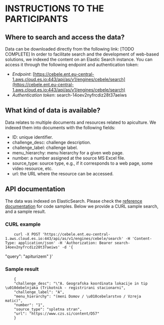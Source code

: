 # INSTRUCTIONS TO THE PARTICIPANTS

## Where to search and access the data?
Data can be downloaded directly from the following link: [TODO COMPLETE]
In order to facilitate search and the development of web-based solutions, we indexed the content on an Elastic Search instance. You can access it through the following endpoint and authentication token:
 - *Endpoint*: [https://cebele.ent.eu-central-1.aws.cloud.es.io:443/api/as/v1/engines/cebele/search](https://cebele.ent.eu-central-1.aws.cloud.es.io:443/api/as/v1/engines/cebele/search)
 - *Authentication token*: search-14oev2nyfrcdiz28t37aeiws

## What kind of data is available?
Data relates to multiple documents and resources related to apiculture. We indexed them into documents with the following fields:
 - ID: unique identifier.
 - challenge_desc: challenge description.
 - challenge_label: challenge label.
 - menu_hierarchy: menu hierarchy for a given web page.
 - number: a number assigned at the source MS Excel file.
 - source_type: source type, e.g., if it corresponds to a web page, some video resource, etc.
 - url: the URL where the resource can be accessed.

## API documentation
The data was indexed on ElasticSearch. Please check the [reference documentation](https://www.elastic.co/guide/en/app-search/current/api-reference.html) for code samples. Below we provide a CURL sample search, and a sample result.

### CURL example
        curl -X POST 'https://cebele.ent.eu-central-1.aws.cloud.es.io:443/api/as/v1/engines/cebele/search' -H 'Content-Type: application/json' -H 'Authorization: Bearer search-14oev2nyfrcdiz28t37aeiws' -d '{
  "query": "apiturizem"
}'

### Sample result
        {
        "challenge_desc": "\"A. Geografska koordinata lokacije in tip \u010debelnjaka (Trikotnik - registrirani stacionarni",
        "challenge_label": "A",
        "menu_hierarchy": "(meni Domov / \u010cebelarstvo / Vzreja matic)",
        "number": "1",
        "source_type": "spletna stran",
        "url": "https://www.czs.si/content/D57"
        }

